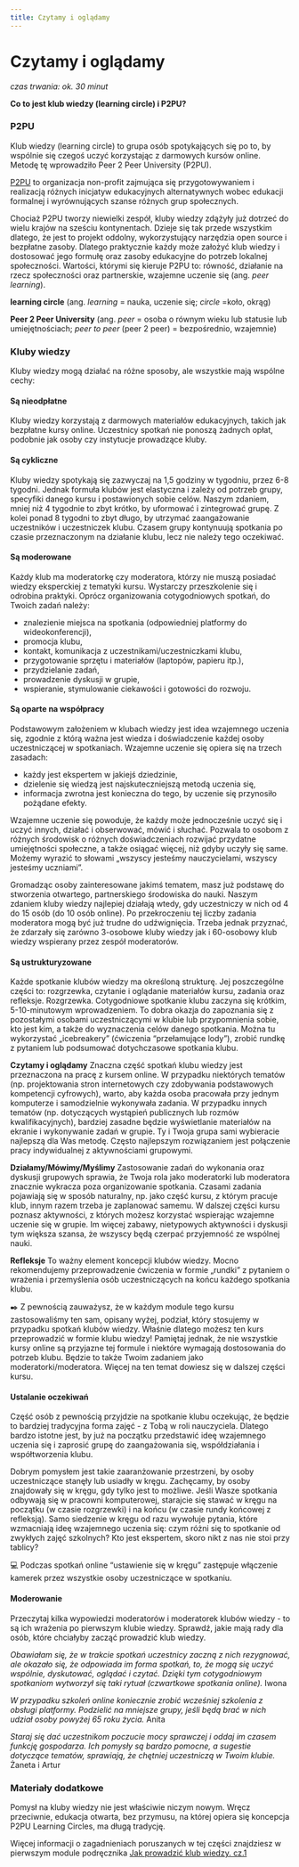 ```yaml
---
title: Czytamy i oglądamy
---
```

# Czytamy i oglądamy
*czas trwania: ok. 30 minut*

**Co to jest klub wiedzy (learning circle) i P2PU?**

### P2PU
Klub wiedzy (learning circle) to grupa osób spotykających się po to, by wspólnie się czegoś uczyć korzystając z darmowych kursów online. Metodę tę wprowadziło Peer 2 Peer University (P2PU). 

[P2PU](https://www.p2pu.org/en/about/) to organizacja non-profit zajmująca się przygotowywaniem i realizacją różnych inicjatyw edukacyjnych alternatywnych wobec edukacji formalnej i wyrównujących szanse różnych grup społecznych.

Chociaż P2PU tworzy niewielki zespół, kluby wiedzy zdążyły już dotrzeć do wielu krajów na sześciu kontynentach. Dzieje się tak przede wszystkim dlatego, że jest to projekt oddolny, wykorzystujący narzędzia open source i bezpłatne zasoby. Dlatego praktycznie każdy może założyć klub wiedzy i dostosować jego formułę oraz zasoby edukacyjne do potrzeb lokalnej społeczności. Wartości, którymi się kieruje P2PU to: równość, działanie na rzecz społeczności oraz partnerskie, wzajemne uczenie się (ang. *peer learning*).

**learning circle** (ang. _learning_ = nauka, uczenie się; _circle_ =koło, okrąg)

**Peer 2 Peer University** (ang. _peer_ = osoba o równym wieku lub statusie lub umiejętnościach; _peer to peer_ (peer 2 peer) = bezpośrednio, wzajemnie)

### Kluby wiedzy 
Kluby wiedzy mogą działać na różne sposoby, ale wszystkie mają wspólne cechy:

#### Są nieodpłatne
Kluby wiedzy korzystają z darmowych materiałów edukacyjnych, takich jak bezpłatne kursy online. Uczestnicy spotkań nie ponoszą żadnych opłat, podobnie jak osoby czy instytucje prowadzące kluby.

#### Są cykliczne
Kluby wiedzy spotykają się zazwyczaj na 1,5 godziny w tygodniu, przez 6-8 tygodni. Jednak formuła klubów jest elastyczna i zależy od potrzeb grupy, specyfiki danego kursu i postawionych sobie celów. Naszym zdaniem, mniej niż 4 tygodnie to zbyt krótko, by uformować  i zintegrować grupę. Z kolei ponad 8 tygodni to zbyt długo, by utrzymać zaangażowanie uczestników i uczestniczek klubu. Czasem grupy kontynuują spotkania po czasie przeznaczonym na działanie klubu, lecz nie należy tego oczekiwać.

#### Są moderowane
Każdy klub ma moderatorkę czy moderatora, którzy nie muszą posiadać wiedzy eksperckiej z tematyki kursu. Wystarczy przeszkolenie się i odrobina praktyki. Oprócz organizowania cotygodniowych spotkań, do Twoich zadań należy:
* znalezienie miejsca na spotkania (odpowiedniej platformy do wideokonferencji),
* promocja klubu,
* kontakt, komunikacja z uczestnikami/uczestniczkami klubu,
* przygotowanie sprzętu i materiałów (laptopów, papieru itp.),
* przydzielanie zadań,
* prowadzenie dyskusji w grupie,
* wspieranie, stymulowanie ciekawości i gotowości do rozwoju.

#### Są oparte na współpracy
Podstawowym założeniem w klubach wiedzy jest idea wzajemnego uczenia się, zgodnie z którą ważna jest wiedza i doświadczenie każdej osoby uczestniczącej w spotkaniach. Wzajemne uczenie się opiera się na trzech zasadach:
* każdy jest ekspertem w jakiejś dziedzinie,
* dzielenie się wiedzą jest najskuteczniejszą metodą uczenia się,
* informacja zwrotna jest konieczna do tego, by uczenie się przynosiło pożądane efekty.
 
Wzajemne uczenie się powoduje, że każdy może jednocześnie uczyć się i uczyć innych, działać i obserwować, mówić i słuchać. Pozwala to osobom z różnych środowisk o różnych doświadczeniach rozwijać przydatne umiejętności społeczne, a także osiągać więcej, niż gdyby uczyły się same. Możemy wyrazić to słowami „wszyscy jesteśmy nauczycielami, wszyscy jesteśmy uczniami”.

Gromadząc osoby zainteresowane jakimś tematem, masz już podstawę do stworzenia otwartego, partnerskiego środowiska do nauki. Naszym zdaniem kluby wiedzy najlepiej działają wtedy, gdy uczestniczy w nich od 4 do 15 osób (do 10 osób online). Po przekroczeniu tej liczby zadania moderatora mogą być już trudne do udźwignięcia. Trzeba jednak przyznać, że zdarzały się zarówno 3-osobowe kluby wiedzy jak i  60-osobowy klub wiedzy wspierany przez zespół moderatorów.

#### Są ustrukturyzowane
Każde spotkanie klubów wiedzy ma określoną strukturę. Jej poszczególne części to: rozgrzewka, czytanie i oglądanie materiałów kursu, zadania oraz refleksje.
Rozgrzewka. Cotygodniowe spotkanie klubu zaczyna się krótkim, 5-10-minutowym wprowadzeniem. To dobra okazja do zapoznania się z pozostałymi osobami uczestniczącymi w klubie lub przypomnienia sobie, kto jest kim, a także do wyznaczenia celów danego spotkania. Można tu wykorzystać „icebreakery” (ćwiczenia “przełamujące lody”), zrobić rundkę z pytaniem lub podsumować dotychczasowe spotkania klubu.
 
**Czytamy i oglądamy** 
Znaczna część spotkań klubu wiedzy jest przeznaczona na pracę z kursem online. W przypadku niektórych tematów (np. projektowania stron internetowych czy zdobywania podstawowych kompetencji cyfrowych), warto, aby każda osoba pracowała przy jednym komputerze i samodzielnie wykonywała zadania. W przypadku innych tematów (np. dotyczących wystąpień publicznych lub rozmów kwalifikacyjnych), bardziej zasadne będzie wyświetlanie materiałów na ekranie i wykonywanie zadań w grupie. Ty i Twoja grupa sami wybieracie najlepszą dla Was metodę. Często najlepszym rozwiązaniem jest połączenie pracy indywidualnej z aktywnościami grupowymi.

**Działamy/Mówimy/Myślimy** 
Zastosowanie zadań do wykonania oraz dyskusji grupowych sprawia, że Twoja rola jako moderatorki lub moderatora znacznie wykracza poza organizowanie spotkania. Czasami zadania pojawiają się w sposób naturalny, np. jako część kursu, z którym pracuje klub, innym razem trzeba je zaplanować samemu. W dalszej części kursu poznasz aktywności, z których możesz korzystać wspierając wzajemne uczenie się w grupie. Im więcej zabawy, nietypowych aktywności i dyskusji tym większa szansa, że wszyscy będą czerpać przyjemność ze wspólnej nauki.  

**Refleksje**
To ważny element koncepcji klubów wiedzy. Mocno rekomendujemy przeprowadzenie ćwiczenia w formie „rundki” z pytaniem o wrażenia i przemyślenia osób uczestniczących na końcu każdego spotkania klubu.
 
✒️ Z pewnością zauważysz, że w każdym module tego kursu zastosowaliśmy ten sam, opisany wyżej, podział, który stosujemy w przypadku spotkań klubów wiedzy. Właśnie dlatego możesz ten kurs przeprowadzić w formie klubu wiedzy! Pamiętaj jednak, że nie wszystkie kursy online są przyjazne tej formule i niektóre wymagają dostosowania do potrzeb klubu. Będzie to także Twoim zadaniem jako moderatorki/moderatora. Więcej na ten temat dowiesz się w dalszej części kursu.

#### Ustalanie oczekiwań
Część osób z pewnością przyjdzie na spotkanie klubu oczekując, że będzie to bardziej tradycyjna forma zajęć - z Tobą w roli nauczyciela. Dlatego bardzo istotne jest, by już na początku przedstawić ideę wzajemnego uczenia się i zaprosić grupę do zaangażowania się, współdziałania i współtworzenia klubu.

Dobrym pomysłem jest takie zaaranżowanie przestrzeni, by osoby uczestniczące stanęły lub usiadły w kręgu. Zachęcamy, by osoby znajdowały się w kręgu, gdy tylko jest to możliwe. Jeśli Wasze spotkania odbywają się w pracowni komputerowej, starajcie się stawać w kręgu na początku (w czasie rozgrzewki) i na końcu (w czasie rundy końcowej z refleksją). Samo siedzenie w kręgu od razu wywołuje pytania, które wzmacniają  ideę wzajemnego uczenia się: czym różni się to spotkanie od zwykłych zajęć szkolnych? Kto jest ekspertem, skoro nikt z nas nie stoi przy tablicy? 
 
💻 Podczas spotkań online “ustawienie się w kręgu” zastępuje włączenie kamerek przez wszystkie osoby uczestniczące w  spotkaniu.
 
#### Moderowanie
Przeczytaj kilka wypowiedzi moderatorów i moderatorek klubów wiedzy - to są ich wrażenia po pierwszym klubie wiedzy. Sprawdź, jakie mają rady dla osób, które chciałyby zacząć prowadzić klub wiedzy. 

_Obawiałam się, że w trakcie spotkań uczestnicy zaczną z nich rezygnować, ale okazało się, że odpowiada im forma spotkań, to, że mogą się uczyć wspólnie, dyskutować, oglądać i czytać. Dzięki tym cotygodniowym spotkaniom wytworzył się taki rytuał (czwartkowe spotkania online)._ Iwona

_W przypadku szkoleń online koniecznie zrobić wcześniej szkolenia z obsługi platformy. Podzielić na mniejsze grupy, jeśli będą brać w nich udział osoby powyżej 65 roku życia._ Anita

_Staraj się dać uczestnikom poczucie mocy sprawczej i oddaj im czasem funkcję gospodarza. Ich pomysły są bardzo pomocne, a sugestie dotyczące tematów, sprawiają, że chętniej uczestniczą w Twoim klubie._ Żaneta i Artur

### Materiały dodatkowe
Pomysł na kluby wiedzy nie jest właściwie niczym nowym. Wręcz przeciwnie, edukacja otwarta, bez przymusu, na której opiera się koncepcja P2PU Learning Circles, ma długą tradycję.

Więcej informacji o zagadnieniach poruszanych w tej części znajdziesz w pierwszym module podręcznika [Jak prowadzić klub wiedzy. cz.1](https://klubywiedzy.p2pu.org/facilitate)
